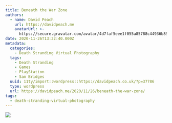 ```yaml
---
title: Beneath the War Zone
authors:
  - name: David Peach
    url: https://davidpeach.me
    avatarUrl: >-
      https://secure.gravatar.com/avatar/4d7faf5eee1f055a85788c44936b8995eaab6dfb004e7854ec747ccb272e91ee?s=96&d=mm&r=g
date: 2020-11-26T13:32:40.000Z
metadata:
  categories:
    - Death Stranding Virtual Photography
  tags:
    - Death Stranding
    - Games
    - PlayStation
    - Sam Bridges
  uuid: 11ty/import::wordpress::https://davidpeach.co.uk/?p=37786
  type: wordpress
  url: https://davidpeach.me/2020/11/26/beneath-the-war-zone/
tags:
  - death-stranding-virtual-photography
---
```

[![](/assets/Beneath-the-warzone-2048x1152-chu2EGRhY0ES.jpg)](/assets/Beneath-the-warzone-2048x1152-chu2EGRhY0ES.jpg)